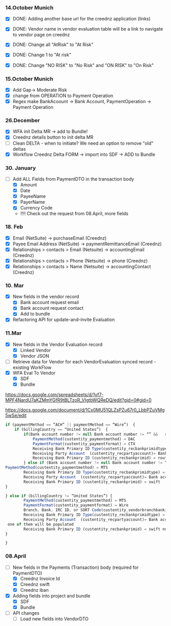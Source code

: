 ### 14.October Munich
- [x] DONE: Adding another base url for the creednz application (links)

- [x] DONE: Vendor name in vendor evaluation table will be a link to navigate to vendor page on creednz

- [x] DONE: Change all "AtRisk" to "At Risk"

- [x] DONE: Change 1 to "At risk"

- [x] DONE: Change "NO RISK" to "No Risk" and "ON RISK" to "On Risk"

### 15.October Munich
- [x] Add Gap-> Moderate Risk
- [x] change from OPERATION to Payment Operation
- [x] Regex make BankAcoount -> Bank Account, PaymentOperation -> Payment Operation

### 26.December
- [x] WFA init Delta MR -> add to Bundle!
- [x] Creednz details button to init delta MR
- [ ] Clean DELTA - when to initiate? We need an option to remove "old" deltas
- [x] Workflow Creednz Delta FORM -> import into SDF -> ADD to Bundle

### 30. January

- [ ] Add ALL Fields from PaymentDTO in the transaction body
  - [x] Amount
  - [x] Date
  - [x] PayeeName
  - [x] PayerName
  - [x] Currency Code
  - !!!! Check out the request from 08.April, more fields

### 18. Feb

- [x] Email (NetSuite) -> purchaseEmail (Creednz)
- [x] Payee Email Address (NetSuite) -> paymentRemittanceEmail (Creednz)
- [x] Relationships > contacts > Email (Netsuite)  ->  accountingEmail (Creednz)
- [x] Relationships > contacts > Phone (Netsuite)  ->  phone (Creednz)
- [x] Relationships > contacts > Name (Netsuite)  ->  accountingContact (Creednz)

### 10. Mar
- [x] New fields in the vendor record
  - [x] Bank account request email
  - [x] Bank account request contact
  - [x] Add to bundle
- [x] Refactoring API for update-and-invite Evaluation

### 11.Mar
- [x] New fields in the Vendor Evaluation record
  - [x] Linked Vendor
  - [x] Vendor JSON
- [ ] Retrieve data for Vendor for each VendorEvaluation synced record - existing WorkFlow
- [x] WFA Eval To Vendor
  - [x] SDF
  - [x] Bundle

https://docs.google.com/spreadsheets/d/1yf7-MPF4NardU7aKZMmYGfR9tBLTzoR_VIgtbWQReDQ/edit?gid=0#gid=0

https://docs.google.com/document/d/1Cx0MU51QLZsPZu67r0_LbbPZuVMg5wSe/edit

```javascript
if (paymentMethod == “ACH” || paymentMethod == “Wire”)  {
	if (billingCountry == “United States”)  {
		if(Bank account number != null Bank account number != “” &&   routing number != null && routing number != “” ) {
            PaymentMethod(custentity_paymentmethod) = DAC 
		    PaymentFormat(custentity_paymentformat) = CTX
		    Receiving Bank Primary ID Type(custentity_recbankprimidtype) = ABA
		    Receiving Party Account  (custentity_recpartyaccount)= Bank account number
		    Receiving Bank Primary ID (custentity_recbankprimid) = routing number
        } else if (Bank account number != null Bank account number != “” &&  swift != null && swift != “” ) {
PaymentMethod(custentity_paymentmethod) = MTS 
		Receiving Bank Primary ID Type(custentity_recbankprimidtype) = SWT
		Receiving Party Account  (custentity_recpartyaccount)= Bank account number
		Receiving Bank Primary ID (custentity_recbankprimid) = swift
}

} else if (billingCountry != “United States”) {
        PaymentMethod(custentity_paymentmethod) = MTS 
		PaymentFormat(custentity_paymentformat) = Wire
        Branch, Bank, IRC ID, or SORT Code(custentity_vendorbranchbankircid) = usWireInternationalData - (creednz)
		Receiving Bank Primary ID Type(custentity_recbankprimidtype) = SWT
		Receiving Party Account  (custentity_recpartyaccount)= Bank account number or iban -
 one of them will be populated
		Receiving Bank Primary ID (custentity_recbankprimid) = swift number 
}

}

```


### 08.April
- [ ] New fields in the Payments (Transaction) body (required for PaymentDTO)
  - [x] Creednz Invoice Id
  - [x] Creednz swift
  - [x] Creednz iban
- [x] Adding fields into project and bundle
  - [x] SDF
  - [x] Bundle
- [ ] API changes
  - [ ] Load new fields into VendorDTO